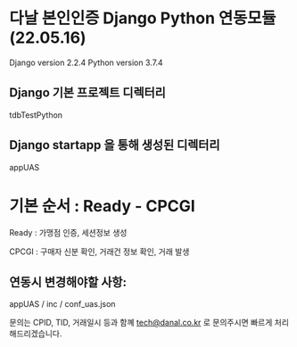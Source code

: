 # 다날 본인인증 Django Python 연동모듈 (22.05.16)

Django version 2.2.4
Python version 3.7.4

## Django 기본 프로젝트 디렉터리
tdbTestPython

## Django startapp 을 통해 생성된 디렉터리
appUAS


# 기본 순서 : Ready - CPCGI
Ready : 가맹점 인증, 세션정보 생성

CPCGI : 구매자 신분 확인, 거래건 정보 확인, 거래 발생

## 연동시 변경해야할 사항:

appUAS / inc / conf_uas.json

문의는 CPID, TID, 거래일시 등과 함꼐 tech@danal.co.kr 로 문의주시면 빠르게 처리해드리겠습니다.
